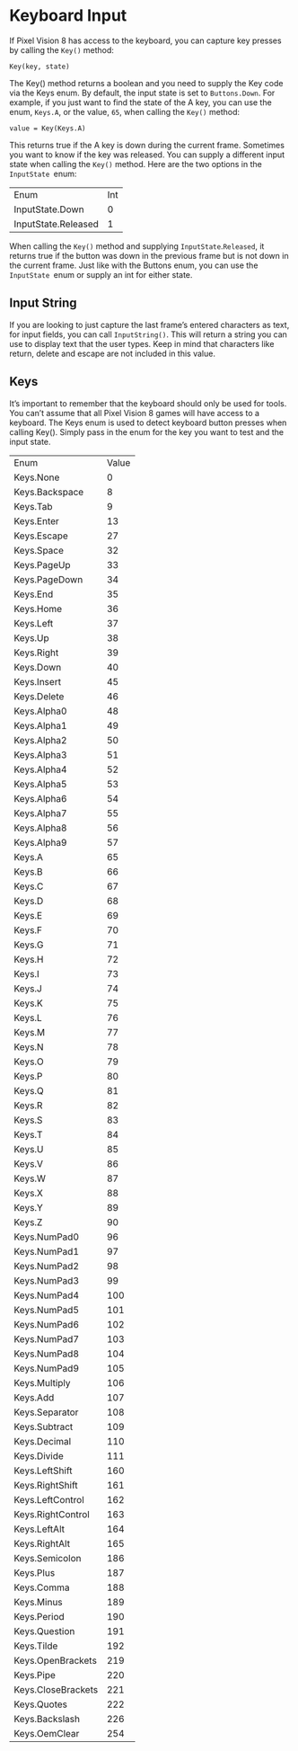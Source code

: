 # Keyboard Input

If Pixel Vision 8 has access to the keyboard, you can capture key presses by calling the `Key()` method:

`Key(key, state)`

The Key() method returns a boolean and you need to supply the Key code via the Keys enum. By default, the input state is set to `Buttons.Down`. For example, if you just want to find the state of the A key, you can use the enum, `Keys.A`, or the value, `65`, when calling the `Key()` method:

`value = Key(Keys.A)`

This returns true if the A key is down during the current frame. Sometimes you want to know if the key was released. You can supply a different input state when calling the `Key()` method. Here are the two options in the `InputState `enum:

<table>
  <tr>
    <td>Enum</td>
    <td>Int</td>
  </tr>
  <tr>
    <td>InputState.Down</td>
    <td>0</td>
  </tr>
  <tr>
    <td>InputState.Released</td>
    <td>1</td>
  </tr>
</table>


When calling the `Key()` method and supplying `InputState`.`Released`, it returns true if the button was down in the previous frame but is not down in the current frame. Just like with the Buttons enum, you can use the `InputState `enum or supply an int for either state.

## Input String

If you are looking to just capture the last frame’s entered characters as text, for input fields, you can call `InputString()`.  This will return a string you can use to display text that the user types. Keep in mind that characters like return, delete and escape are not included in this value.

## Keys

It’s important to remember that the keyboard should only be used for tools. You can’t assume that all Pixel Vision 8 games will have access to a keyboard. The Keys enum is used to detect keyboard button presses when calling Key(). Simply pass in the enum for the key you want to test and the input state.

<table>
  <tr>
    <td>Enum</td>
    <td>Value</td>
  </tr>
  <tr>
    <td>Keys.None</td>
    <td>0</td>
  </tr>
  <tr>
    <td>Keys.Backspace</td>
    <td>8</td>
  </tr>
  <tr>
    <td>Keys.Tab</td>
    <td>9</td>
  </tr>
  <tr>
    <td>Keys.Enter</td>
    <td>13</td>
  </tr>
  <tr>
    <td>Keys.Escape</td>
    <td>27</td>
  </tr>
  <tr>
    <td>Keys.Space</td>
    <td>32</td>
  </tr>
  <tr>
    <td>Keys.PageUp</td>
    <td>33</td>
  </tr>
  <tr>
    <td>Keys.PageDown</td>
    <td>34</td>
  </tr>
  <tr>
    <td>Keys.End</td>
    <td>35</td>
  </tr>
  <tr>
    <td>Keys.Home</td>
    <td>36</td>
  </tr>
  <tr>
    <td>Keys.Left</td>
    <td>37</td>
  </tr>
  <tr>
    <td>Keys.Up</td>
    <td>38</td>
  </tr>
  <tr>
    <td>Keys.Right</td>
    <td>39</td>
  </tr>
  <tr>
    <td>Keys.Down</td>
    <td>40</td>
  </tr>
  <tr>
    <td>Keys.Insert</td>
    <td>45</td>
  </tr>
  <tr>
    <td>Keys.Delete</td>
    <td>46</td>
  </tr>
  <tr>
    <td>Keys.Alpha0</td>
    <td>48</td>
  </tr>
  <tr>
    <td>Keys.Alpha1</td>
    <td>49</td>
  </tr>
  <tr>
    <td>Keys.Alpha2</td>
    <td>50</td>
  </tr>
  <tr>
    <td>Keys.Alpha3</td>
    <td>51</td>
  </tr>
  <tr>
    <td>Keys.Alpha4</td>
    <td>52</td>
  </tr>
  <tr>
    <td>Keys.Alpha5</td>
    <td>53</td>
  </tr>
  <tr>
    <td>Keys.Alpha6</td>
    <td>54</td>
  </tr>
  <tr>
    <td>Keys.Alpha7</td>
    <td>55</td>
  </tr>
  <tr>
    <td>Keys.Alpha8</td>
    <td>56</td>
  </tr>
  <tr>
    <td>Keys.Alpha9</td>
    <td>57</td>
  </tr>
  <tr>
    <td>Keys.A</td>
    <td>65</td>
  </tr>
  <tr>
    <td>Keys.B</td>
    <td>66</td>
  </tr>
  <tr>
    <td>Keys.C</td>
    <td>67</td>
  </tr>
  <tr>
    <td>Keys.D</td>
    <td>68</td>
  </tr>
  <tr>
    <td>Keys.E</td>
    <td>69</td>
  </tr>
  <tr>
    <td>Keys.F</td>
    <td>70</td>
  </tr>
  <tr>
    <td>Keys.G</td>
    <td>71</td>
  </tr>
  <tr>
    <td>Keys.H</td>
    <td>72</td>
  </tr>
  <tr>
    <td>Keys.I</td>
    <td>73</td>
  </tr>
  <tr>
    <td>Keys.J</td>
    <td>74</td>
  </tr>
  <tr>
    <td>Keys.K</td>
    <td>75</td>
  </tr>
  <tr>
    <td>Keys.L</td>
    <td>76</td>
  </tr>
  <tr>
    <td>Keys.M</td>
    <td>77</td>
  </tr>
  <tr>
    <td>Keys.N</td>
    <td>78</td>
  </tr>
  <tr>
    <td>Keys.O</td>
    <td>79</td>
  </tr>
  <tr>
    <td>Keys.P</td>
    <td>80</td>
  </tr>
  <tr>
    <td>Keys.Q</td>
    <td>81</td>
  </tr>
  <tr>
    <td>Keys.R</td>
    <td>82</td>
  </tr>
  <tr>
    <td>Keys.S</td>
    <td>83</td>
  </tr>
  <tr>
    <td>Keys.T</td>
    <td>84</td>
  </tr>
  <tr>
    <td>Keys.U</td>
    <td>85</td>
  </tr>
  <tr>
    <td>Keys.V</td>
    <td>86</td>
  </tr>
  <tr>
    <td>Keys.W</td>
    <td>87</td>
  </tr>
  <tr>
    <td>Keys.X</td>
    <td>88</td>
  </tr>
  <tr>
    <td>Keys.Y</td>
    <td>89</td>
  </tr>
  <tr>
    <td>Keys.Z</td>
    <td>90</td>
  </tr>
  <tr>
    <td>Keys.NumPad0</td>
    <td>96</td>
  </tr>
  <tr>
    <td>Keys.NumPad1</td>
    <td>97</td>
  </tr>
  <tr>
    <td>Keys.NumPad2</td>
    <td>98</td>
  </tr>
  <tr>
    <td>Keys.NumPad3</td>
    <td>99</td>
  </tr>
  <tr>
    <td>Keys.NumPad4</td>
    <td>100</td>
  </tr>
  <tr>
    <td>Keys.NumPad5</td>
    <td>101</td>
  </tr>
  <tr>
    <td>Keys.NumPad6</td>
    <td>102</td>
  </tr>
  <tr>
    <td>Keys.NumPad7</td>
    <td>103</td>
  </tr>
  <tr>
    <td>Keys.NumPad8</td>
    <td>104</td>
  </tr>
  <tr>
    <td>Keys.NumPad9</td>
    <td>105</td>
  </tr>
  <tr>
    <td>Keys.Multiply</td>
    <td>106</td>
  </tr>
  <tr>
    <td>Keys.Add</td>
    <td>107</td>
  </tr>
  <tr>
    <td>Keys.Separator</td>
    <td>108</td>
  </tr>
  <tr>
    <td>Keys.Subtract</td>
    <td>109</td>
  </tr>
  <tr>
    <td>Keys.Decimal</td>
    <td>110</td>
  </tr>
  <tr>
    <td>Keys.Divide</td>
    <td>111</td>
  </tr>
  <tr>
    <td>Keys.LeftShift</td>
    <td>160</td>
  </tr>
  <tr>
    <td>Keys.RightShift</td>
    <td>161</td>
  </tr>
  <tr>
    <td>Keys.LeftControl</td>
    <td>162</td>
  </tr>
  <tr>
    <td>Keys.RightControl</td>
    <td>163</td>
  </tr>
  <tr>
    <td>Keys.LeftAlt</td>
    <td>164</td>
  </tr>
  <tr>
    <td>Keys.RightAlt</td>
    <td>165</td>
  </tr>
  <tr>
    <td>Keys.Semicolon</td>
    <td>186</td>
  </tr>
  <tr>
    <td>Keys.Plus</td>
    <td>187</td>
  </tr>
  <tr>
    <td>Keys.Comma</td>
    <td>188</td>
  </tr>
  <tr>
    <td>Keys.Minus</td>
    <td>189</td>
  </tr>
  <tr>
    <td>Keys.Period</td>
    <td>190</td>
  </tr>
  <tr>
    <td>Keys.Question</td>
    <td>191</td>
  </tr>
  <tr>
    <td>Keys.Tilde</td>
    <td>192</td>
  </tr>
  <tr>
    <td>Keys.OpenBrackets</td>
    <td>219</td>
  </tr>
  <tr>
    <td>Keys.Pipe</td>
    <td>220</td>
  </tr>
  <tr>
    <td>Keys.CloseBrackets</td>
    <td>221</td>
  </tr>
  <tr>
    <td>Keys.Quotes</td>
    <td>222</td>
  </tr>
  <tr>
    <td>Keys.Backslash</td>
    <td>226</td>
  </tr>
  <tr>
    <td>Keys.OemClear</td>
    <td>254</td>
  </tr>
</table>


